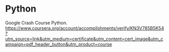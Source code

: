 # Python
Google Crash Course Python.
https://www.coursera.org/account/accomplishments/verify/KN3V785B5K54?utm_source=link&utm_medium=certificate&utm_content=cert_image&utm_campaign=pdf_header_button&utm_product=course

